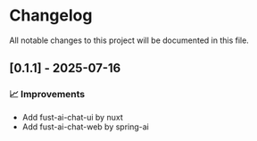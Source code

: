 # Changelog

All notable changes to this project will be documented in this file.

## [0.1.1] - 2025-07-16

### 📈 Improvements

- Add fust-ai-chat-ui by nuxt
- Add fust-ai-chat-web by spring-ai



